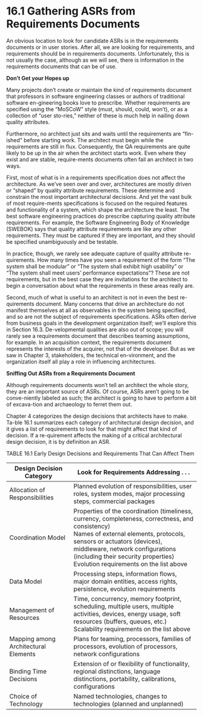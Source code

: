 16.1 Gathering ASRs from Requirements Documents
===

An obvious location to look for candidate ASRs is in the requirements documents or in user stories. After all, we are looking for requirements, and requirements should be in requirements documents. Unfortunately, this is not usually the case, although as we will see, there is information in the requirements documents that can be of use.

**Don’t Get your Hopes up**

Many projects don’t create or maintain the kind of requirements document that professors in software engineering classes or authors of traditional software en-gineering books love to prescribe. Whether requirements are specified using the “MoSCoW” style (must, should, could, won’t), or as a collection of “user sto-ries,” neither of these is much help in nailing down quality attributes.

Furthermore, no architect just sits and waits until the requirements are “fin-ished” before starting work. The architect must begin while the requirements are still in flux. Consequently, the QA requirements are quite likely to be up in the air when the architect starts work. Even where they exist and are stable, require-ments documents often fail an architect in two ways.

First, most of what is in a requirements specification does not affect the architecture. As we’ve seen over and over, architectures are mostly driven or “shaped” by quality attribute requirements. These determine and constrain the most important architectural decisions. And yet the vast bulk of most require-ments specifications is focused on the required features and functionality of a system, which shape the architecture the least. The best software engineering practices do prescribe capturing quality attribute requirements. For example, the Software Engineering Body of Knowledge (SWEBOK) says that quality attribute requirements are like any other requirements. They must be captured if they are important, and they should be specified unambiguously and be testable.

In practice, though, we rarely see adequate capture of quality attribute re-quirements. How many times have you seen a requirement of the form “The system shall be modular” or “The system shall exhibit high usability” or “The system shall meet users’ performance expectations”? These are not requirements, but in the best case they are invitations for the architect to begin a conversation about what the requirements in these areas really are.

Second, much of what is useful to an architect is not in even the best re-quirements document. Many concerns that drive an architecture do not manifest themselves at all as observables in the system being specified, and so are not the subject of requirements specifications. ASRs often derive from business goals in the development organization itself; we’ll explore this in Section 16.3. De-velopmental qualities are also out of scope; you will rarely see a requirements document that describes teaming assumptions, for example. In an acquisition context, the requirements document represents the interests of the acquirer, not that of the developer. But as we saw in Chapter 3, stakeholders, the technical en-vironment, and the organization itself all play a role in influencing architectures.

**Sniffing Out ASRs from a Requirements Document**

Although requirements documents won’t tell an architect the whole story, they are an important source of ASRs. Of course, ASRs aren’t going to be conve-niently labeled as such; the architect is going to have to perform a bit of excava-tion and archaeology to ferret them out.

Chapter 4 categorizes the design decisions that architects have to make. Ta-ble 16.1 summarizes each category of architectural design decision, and it gives a list of requirements to look for that might affect that kind of decision. If a re-quirement affects the making of a critical architectural design decision, it is by definition an ASR.

TABLE 16.1 Early Design Decisions and Requirements That Can Affect Them

Design Decision Category | Look for Requirements Addressing . . .
---|---
Allocation of Responsibilities | Planned evolution of responsibilities, user roles, system modes, major processing steps, commercial packages
Coordination Model | Properties of the coordination (timeliness, currency, completeness, correctness, and consistency) <br>Names of external elements, protocols, sensors or actuators (devices), middleware, network configurations (including their security properties) <br> Evolution requirements on the list above
Data Model | Processing steps, information flows, major domain entities, access rights, persistence, evolution requirements
Management of Resources | Time, concurrency, memory footprint, scheduling, multiple users, multiple activities, devices, energy usage, soft resources (buffers, queues, etc.) <br>Scalability requirements on the list above
Mapping among Architectural Elements | Plans for teaming, processors, families of processors, evolution of processors, network configurations
Binding Time Decisions | Extension of or flexibility of functionality, regional distinctions, language distinctions, portability, calibrations, configurations
Choice of Technology | Named technologies, changes to technologies (planned and unplanned)
